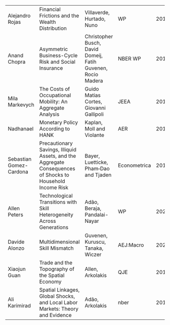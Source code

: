 <table>
  <tr>
   <td>Alejandro Rojas
   </td>
   <td>Financial Frictions and the Wealth Distribution
   </td>
   <td>Villaverde, Hurtado, Nuno
   </td>
   <td>WP
   </td>
   <td><p style="text-align: right">
2019</p>

   </td>
   <td><a href="https://www.sas.upenn.edu/~jesusfv/Financial_Frictions_Wealth_Distribution.pdf">https://www.sas.upenn.edu/~jesusfv/Financial_Frictions_Wealth_Distribution.pdf</a>
   </td>
  </tr>
  <tr>
   <td>Anand Chopra
   </td>
   <td>Asymmetric Business-Cycle Risk and Social Insurance
   </td>
   <td>Christopher Busch, David Domeij, Fatih Guvenen, Rocio Madera
   </td>
   <td>NBER WP
   </td>
   <td><p style="text-align: right">
2018</p>

   </td>
   <td><a href="https://www.nber.org/papers/w24569.pdf">https://www.nber.org/papers/w24569.pdf</a>
   </td>
  </tr>
  <tr>
   <td>Mila Markevych
   </td>
   <td>The Costs of Occupational Mobility: An Aggregate Analysis
   </td>
   <td>Guido Matias Cortes, Giovanni Gallipoli
   </td>
   <td>JEEA
   </td>
   <td><p style="text-align: right">
2017</p>

   </td>
   <td><a href="https://academic.oup.com/jeea/article/16/2/275/3092332">https://academic.oup.com/jeea/article/16/2/275/3092332</a>
   </td>
  </tr>
  <tr>
   <td>Nadhanael
   </td>
   <td>Monetary Policy According to HANK
   </td>
   <td>Kaplan, Moll and Violante
   </td>
   <td>AER
   </td>
   <td><p style="text-align: right">
2018</p>

   </td>
   <td><a href="https://www.aeaweb.org/articles?id=10.1257/aer.20160042">https://www.aeaweb.org/articles?id=10.1257/aer.20160042</a>
   </td>
  </tr>
  <tr>
   <td>Sebastian Gomez-Cardona
   </td>
   <td>Precautionary Savings, Illiquid Assets, and the Aggregate Consequences of Shocks to Household Income Risk
   </td>
   <td>Bayer, Luetticke, Pham‐Dao and Tjaden
   </td>
   <td>Econometrica
   </td>
   <td><p style="text-align: right">
2019</p>

   </td>
   <td><a href="https://doi.org/10.3982/ECTA13601">https://doi.org/10.3982/ECTA13601</a>
   </td>
  </tr>
  <tr>
   <td>Allen Peters
   </td>
   <td>Technological Transitions with Skill Heterogeneity Across Generations
   </td>
   <td>Adão, Beraja, Pandalai-Nayar
   </td>
   <td>WP
   </td>
   <td><p style="text-align: right">
2020</p>

   </td>
   <td><a href="https://www.nber.org/papers/w26625">https://www.nber.org/papers/w26625</a>
   </td>
  </tr>
  <tr>
   <td>Davide Alonzo
   </td>
   <td>Multidimensional Skill Mismatch
   </td>
   <td>Guvenen, Kuruscu, Tanaka, Wiczer
   </td>
   <td>AEJ:Macro
   </td>
   <td><p style="text-align: right">
2020</p>

   </td>
   <td><a href="https://www.aeaweb.org/articles?id=10.1257/mac.20160241">https://www.aeaweb.org/articles?id=10.1257/mac.20160241</a>
   </td>
  </tr>
  <tr>
   <td>Xiaojun Guan
   </td>
   <td>Trade and the Topography of the Spatial Economy
   </td>
   <td>Allen, Arkolakis
   </td>
   <td>QJE
   </td>
   <td><p style="text-align: right">
2014</p>

   </td>
   <td><a href="https://doi.org/10.1093/qje/qju016">https://doi.org/10.1093/qje/qju016</a>
   </td>
  </tr>
  <tr>
   <td>Ali Karimirad
   </td>
   <td>Spatial Linkages, Global Shocks, and Local Labor Markets: Theory and Evidence  
   </td>
   <td>Adão, Arkolakis
   </td>
   <td>nber
   </td>
   <td><p style="text-align: right">
2019</p>

   </td>
   <td><a href="http://www.econ.yale.edu/~ka265/research/LaborSupplyTrade/Adao%20Arkolakis%20Esposito%20Spatial%20Links%20Global%20Shocks%20Local%20Labor%20Markets.pdf">http://www.econ.yale.edu/~ka265/research/LaborSupplyTrade/Adao%20Arkolakis%20Esposito%20Spatial%20Links%20Global%20Shocks%20Local%20Labor%20Markets.pdf</a>
   </td>
  </tr>
</table>
